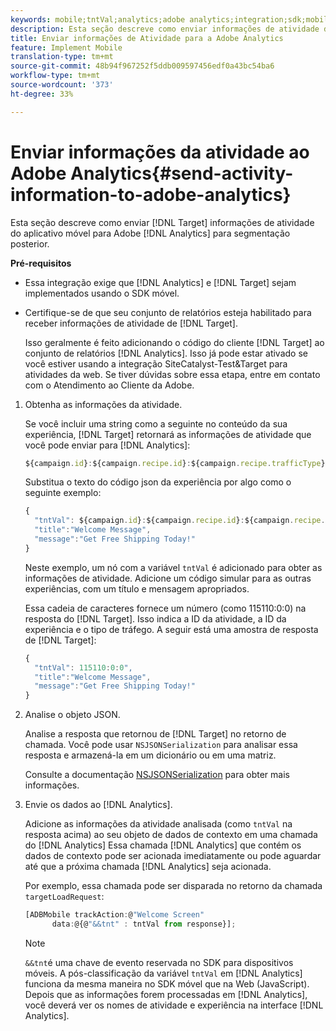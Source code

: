 ```yaml
---
keywords: mobile;tntVal;analytics;adobe analytics;integration;sdk;mobile sdk;
description: Esta seção descreve como enviar informações de atividade do aplicativo móvel Adobe Target para a Adobe Analytics para segmentação postAhoc.
title: Enviar informações de Atividade para a Adobe Analytics
feature: Implement Mobile
translation-type: tm+mt
source-git-commit: 48b94f967252f5ddb009597456edf0a43bc54ba6
workflow-type: tm+mt
source-wordcount: '373'
ht-degree: 33%

---
```



# Enviar informações da atividade ao Adobe Analytics{#send-activity-information-to-adobe-analytics}

Esta seção descreve como enviar [!DNL Target] informações de atividade do aplicativo móvel para Adobe [!DNL Analytics] para segmentação posterior.

**Pré-requisitos**

* Essa integração exige que [!DNL Analytics] e [!DNL Target] sejam implementados usando o SDK móvel.
* Certifique-se de que seu conjunto de relatórios esteja habilitado para receber informações de atividade de [!DNL Target].

   Isso geralmente é feito adicionando o código do cliente [!DNL Target] ao conjunto de relatórios [!DNL Analytics]. Isso já pode estar ativado se você estiver usando a integração SiteCatalyst-Test&amp;Target para atividades da web. Se tiver dúvidas sobre essa etapa, entre em contato com o Atendimento ao Cliente da Adobe.

1. Obtenha as informações da atividade.

   Se você incluir uma string como a seguinte no conteúdo da sua experiência, [!DNL Target] retornará as informações de atividade que você pode enviar para [!DNL Analytics]:

   ```javascript
   ${campaign.id}:${campaign.recipe.id}:${campaign.recipe.trafficType}
   ```

   Substitua o texto do código json da experiência por algo como o seguinte exemplo:

   ```javascript
   { 
     "tntVal": ${campaign.id}:${campaign.recipe.id}:${campaign.recipe.trafficType}", 
     "title":"Welcome Message", 
     "message":"Get Free Shipping Today!" 
   }
   ```

   Neste exemplo, um nó com a variável `tntVal` é adicionado para obter as informações de atividade. Adicione um código simular para as outras experiências, com um título e mensagem apropriados.

   Essa cadeia de caracteres fornece um número (como 115110:0:0) na resposta do [!DNL Target]. Isso indica a ID da atividade, a ID da experiência e o tipo de tráfego. A seguir está uma amostra de resposta de [!DNL Target]:

   ```javascript
   { 
     "tntVal": 115110:0:0", 
     "title":"Welcome Message", 
     "message":"Get Free Shipping Today!" 
   }
   ```

1. Analise o objeto JSON.

   Analise a resposta que retornou de [!DNL Target] no retorno de chamada. Você pode usar `NSJSONSerialization` para analisar essa resposta e armazená-la em um dicionário ou em uma matriz.

   Consulte a documentação [NSJSONSerialization](https://developer.apple.com/library/ios/documentation/Foundation/Reference/NSJSONSerialization_Class/#//apple_ref/occ/clm/NSJSONSerialization/JSONObjectWithData:options:error) para obter mais informações.

1. Envie os dados ao [!DNL Analytics].

   Adicione as informações da atividade analisada (como `tntVal` na resposta acima) ao seu objeto de dados de contexto em uma chamada do [!DNL Analytics] Essa chamada [!DNL Analytics] que contém os dados de contexto pode ser acionada imediatamente ou pode aguardar até que a próxima chamada [!DNL Analytics] seja acionada.

   Por exemplo, essa chamada pode ser disparada no retorno da chamada `targetLoadRequest`:

   ```javascript
   [ADBMobile trackAction:@"Welcome Screen"  
         data:@{@"&&tnt" : tntVal from response}];
   ```

   >[!NOTE]
   >
   >`&&tnt`é uma chave de evento reservada no SDK para dispositivos móveis. A pós-classificação da variável `tntVal` em [!DNL Analytics] funciona da mesma maneira no SDK móvel que na Web (JavaScript). Depois que as informações forem processadas em [!DNL Analytics], você deverá ver os nomes de atividade e experiência na interface [!DNL Analytics].


